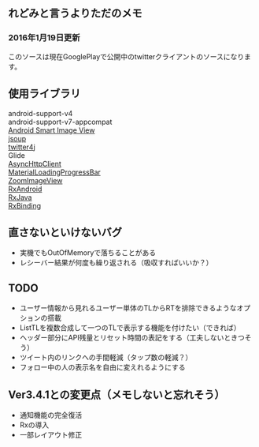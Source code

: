 ## れどみと言うよりただのメモ ##

### 2016年1月19日更新 ###
このソースは現在GooglePlayで公開中のtwitterクライアントのソースになります。

## 使用ライブラリ ##
android-support-v4  
android-support-v7-appcompat  
[Android Smart Image View](http://loopj.com/android-smart-image-view/)  
[jsoup](http://jsoup.org/)  
[twitter4j](http://twitter4j.org/ja/)  
Glide  
[AsyncHttpClient](http://loopj.com/android-async-http/)  
[MaterialLoadingProgressBar](https://github.com/lsjwzh/MaterialLoadingProgressBar)  
[ZoomImageView](http://sukohi.blogspot.jp/2013/11/imageview.html)  
[RxAndroid](https://github.com/ReactiveX/RxAndroid)  
[RxJava](https://github.com/ReactiveX/RxJava)  
[RxBinding](https://github.com/JakeWharton/RxBinding)  
## 直さないといけないバグ ##
* 実機でもOutOfMemoryで落ちることがある
* レシーバー結果が何度も繰り返される（吸収すればいいか？）

## TODO ##
* ユーザー情報から見れるユーザー単体のTLからRTを排除できるようなオプションの搭載
* ListTLを複数合成して一つのTLで表示する機能を付けたい（できれば）
* ヘッダー部分にAPI残量とリセット時間の表記をする（工夫しないときつそう）
* ツイート内のリンクへの手間軽減（タップ数の軽減？）
* フォロー中の人の表示名を自由に変えれるようにする

## Ver3.4.1との変更点（メモしないと忘れそう） ##
* 通知機能の完全復活
* Rxの導入
* 一部レイアウト修正
